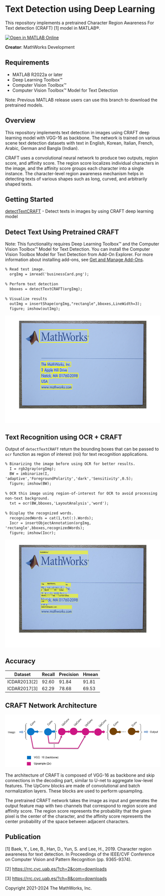 # Text Detection using Deep Learning

This repository implements a pretrained Character Region Awareness For Text detection (CRAFT) [1] model in MATLAB&reg;.

[![Open in MATLAB Online](https://www.mathworks.com/images/responsive/global/open-in-matlab-online.svg)](https://matlab.mathworks.com/open/github/v1?repo=matlab-deep-learning/Text-Detection-using-Deep-Learning)

**Creator**: MathWorks Development

Requirements
------------  

- MATLAB R2022a or later
- Deep Learning Toolbox&trade;
- Computer Vision Toolbox&trade;
- Computer Vision Toolbox&trade; Model for Text Detection
  
Note: Previous MATLAB release users can use this branch to download the pretrained models.

Overview
--------

This repository implements text detection in images using CRAFT deep learning model with VGG-16 as backbone. The network is trained on various scene text detection datasets with text in English, Korean, Italian, French, Arabic, German and Bangla (Indian). 

CRAFT uses a convolutional neural network to produce two outputs, region score, and affinity score. The region score localizes individual characters in the image, and the affinity score groups each character into a single instance. The character-level region awareness mechanism helps in detecting texts of various shapes such as long, curved, and arbitrarily shaped texts.

Getting Started
---------------
[detectTextCRAFT](https://in.mathworks.com/help/vision/ref/detecttextcraft.html) - Detect texts in images by using CRAFT deep learning model

Detect Text Using Pretrained CRAFT
---------------------------------------
Note: This functionality requires Deep Learning Toolbox&trade; and the Computer Vision Toolbox&trade; Model for Text Detection. You can install the Computer Vision Toolbox Model for Text Detection from Add-On Explorer. For more information about installing add-ons, see [Get and Manage Add-Ons](https://in.mathworks.com/help/matlab/matlab_env/get-add-ons.html).
```
% Read test image.
  orgImg = imread('businessCard.png');

% Perform text detection
  bboxes = detectTextCRAFT(orgImg);
    
% Visualize results
  outImg = insertShape(orgImg,"rectangle",bboxes,LineWidth=3);
  figure; imshow(outImg);
```

<img src="images/business_card.png" alt ="image" width="550" height="350"/>

Text Recognition using OCR + CRAFT
----------------------------------

Output of `detectTextCRAFT` return the bounding boxes that can be passed to `ocr` function as region of interest (roi) for text recognition applications.

```
% Binarizing the image before using OCR for better results.
  I = rgb2gray(orgImg);
  BW = imbinarize(I, 'adaptive','ForegroundPolarity','dark','Sensitivity',0.5);
  figure; imshow(BW);

% OCR this image using region-of-interest for OCR to avoid processing non-text background.
  txt = ocr(BW,bboxes,'LayoutAnalysis','word');

% Display the recognized words.
  recognizedWords = cat(1,txt(:).Words);
  Iocr = insertObjectAnnotation(orgImg, 'rectangle',bboxes,recognizedWords);
  figure; imshow(Iocr);
```

<img src="images/ocr_result.jpg" alt ="image" width="550" height="350"/>

Accuracy
---------

| Dataset | Recall | Precision  | Hmean |
| ------ | ------ | ------ | ------ |
| ICDAR2013[2] | 92.60 | 91.84 | 91.81 |
| ICDAR2017[3] | 62.29 | 78.68 | 69.53 |

CRAFT Network Architecture
--------------------------

![alt text](images/craft_architecture.PNG?raw=true)

The architecture of CRAFT is composed of VGG-16 as backbone and skip connections in the decoding part, similar to U-net to aggregate low-level features. The UpConv blocks are made of convolutional and batch normalization layers. These blocks are used to perform upsampling.

The pretrained CRAFT network takes the image as input and generates the output feature map with two channels that correspond to region score and affinity score. The region score represents the probability that the given pixel is the center of the character, and the affinity score represents the center probability of the space between adjacent characters. 



Publication
-----------

[1] Baek, Y., Lee, B., Han, D., Yun, S. and Lee, H., 2019. Character region awareness for text detection. In Proceedings of the IEEE/CVF Conference on Computer Vision and Pattern Recognition (pp. 9365-9374).

[2] https://rrc.cvc.uab.es/?ch=2&com=downloads

[3] https://rrc.cvc.uab.es/?ch=8&com=downloads

Copyright 2021-2024 The MathWorks, Inc.
